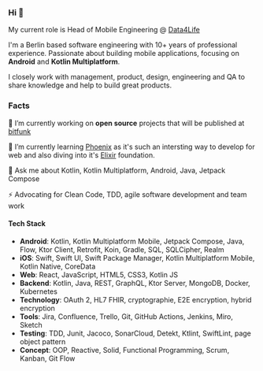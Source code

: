 ### Hi 👋

My current role is Head of Mobile Engineering @ [Data4Life](https://www.data4life.care/)

I'm a Berlin based software engineering with 10+ years of professional experience. Passionate about building mobile applications, focusing on **Android** and **Kotlin Multiplatform**.

I closely work with management, product, design, engineering and QA to share knowledge and help to build great products.

### Facts

🔭 I’m currently working on **open source** projects that will be published at [bitfunk](https://github.com/bitfunk)

🌱 I’m currently learning [Phoenix](https://www.phoenixframework.org/) as it's such an intersting way to develop for web and also diving into it's [Elixir](https://elixir-lang.org/) foundation.

💬 Ask me about Kotlin, Kotlin Multiplatform, Android, Java, Jetpack Compose

⚡ Advocating for Clean Code, TDD, agile software development and team work

#### Tech Stack

- **Android**: Kotlin, Kotlin Multiplatform Mobile, Jetpack Compose, Java, Flow, Ktor Client, Retrofit, Koin, Gradle, SQL, SQLCipher, Realm
- **iOS**: Swift, Swift UI, Swift Package Manager, Kotlin Multiplatform Mobile, Kotlin Native, CoreData
- **Web**: React, JavaScript, HTML5, CSS3, Kotlin JS
- **Backend**: Kotlin, Java, REST, GraphQL, Ktor Server, MongoDB, Docker, Kubernetes
- **Technology**: OAuth 2, HL7 FHIR, cryptographie, E2E encryption, hybrid encryption
- **Tools**: Jira, Confluence, Trello, Git, GitHub Actions, Jenkins, Miro, Sketch
- **Testing**: TDD, Junit, Jacoco, SonarCloud, Detekt, Ktlint, SwiftLint, page object pattern
- **Concept**: OOP, Reactive, Solid, Functional Programming, Scrum, Kanban, Git Flow
